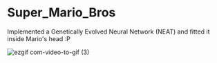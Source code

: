 # Super_Mario_Bros
Implemented a Genetically Evolved Neural Network (NEAT) and fitted it inside Mario's head :P 

![ezgif com-video-to-gif (3)](https://user-images.githubusercontent.com/36446402/66506856-bf58e900-eaeb-11e9-988e-32cff688ce2b.gif)

